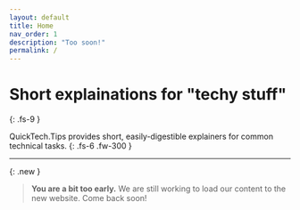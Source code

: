 ```yaml
---
layout: default
title: Home
nav_order: 1
description: "Too soon!"
permalink: /
---
```


# Short explainations for "techy stuff"
{: .fs-9 }

QuickTech.Tips provides short, easily-digestible explainers for common technical tasks.
{: .fs-6 .fw-300 }

---

{: .new }
> **You are a bit too early.**
> We are still working to load our content to the new website. Come back soon!
